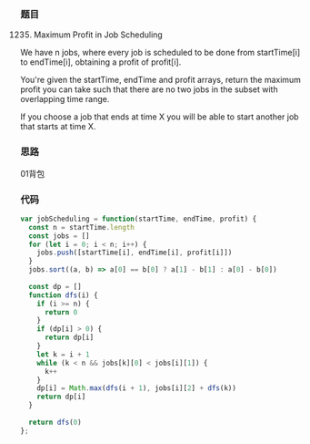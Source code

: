 ### 题目
1235. Maximum Profit in Job Scheduling

We have n jobs, where every job is scheduled to be done from startTime[i] to endTime[i], obtaining a profit of profit[i].

You're given the startTime, endTime and profit arrays, return the maximum profit you can take such that there are no two jobs in the subset with overlapping time range.

If you choose a job that ends at time X you will be able to start another job that starts at time X.

### 思路
01背包

### 代码
```javascript
var jobScheduling = function(startTime, endTime, profit) {
  const n = startTime.length
  const jobs = []
  for (let i = 0; i < n; i++) {
    jobs.push([startTime[i], endTime[i], profit[i]])
  }
  jobs.sort((a, b) => a[0] == b[0] ? a[1] - b[1] : a[0] - b[0])
  
  const dp = []
  function dfs(i) {
    if (i >= n) {
      return 0
    }
    if (dp[i] > 0) {
      return dp[i]
    }
    let k = i + 1
    while (k < n && jobs[k][0] < jobs[i][1]) {
      k++
    }
    dp[i] = Math.max(dfs(i + 1), jobs[i][2] + dfs(k))
    return dp[i]
  }
  
  return dfs(0)
};
```
